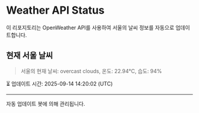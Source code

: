 
# Weather API Status

이 리포지토리는 OpenWeather API를 사용하여 서울의 날씨 정보를 자동으로 업데이트합니다.

## 현재 서울 날씨
> 서울의 현재 날씨: overcast clouds, 온도: 22.94°C, 습도: 94%

⏳ 업데이트 시간: 2025-09-14 14:20:02 (UTC)

---
자동 업데이트 봇에 의해 관리됩니다.
